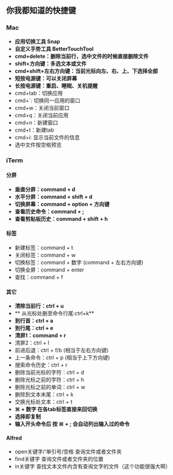## 你我都知道的快捷键

### Mac
- **应用切换工具 Snap**
- **自定义手势工具 BetterTouchTool**
- **cmd+delete：删除当前行，选中文件的时候直接删除文件**
- **shift+方向键：多选文本或文件**
- **cmd+shift+左右方向键：当前光标向左、右、上、下选择全部**
- **短按电源键：可以关闭屏幕**
- **长按电源键：重启、睡眠、关机提醒**
- cmd+tab：切换应用
- cmd+`: 切换同一应用的窗口
- cmd+w：关闭当前窗口
- cmd+q：关闭当前应用
- cmd+n：新建窗口
- cmd+t：新建tab
- cmd+i: 显示当前文件的信息
- 选中文件按空格预览


### iTerm
#### 分屏
- **垂直分屏：command + d**
- **水平分屏：command + shift + d**
- **切换屏幕：command + option + 方向键**
- **查看历史命令：command + ;**
- **查看剪贴板历史：command + shift + h**

#### 标签
- 新建标签：command + t
- 关闭标签：command + w
- 切换标签：command + 数字 (command + 左右方向键)
- 切换全屏：command + enter
- 查找：command + f

#### 其它
- **清除当前行：ctrl + u**
- ** 从光标处删至命令行尾:ctrl+k**
- **到行首：ctrl + a**
- **到行尾：ctrl + e**
- **清屏1：command + r**
- 清屏2：ctrl + l
- 前进后退：ctrl + f/b (相当于左右方向键)
- 上一条命令：ctrl + p (相当于上下方向键)
- 搜索命令历史：ctrl + r
- 删除当前光标的字符：ctrl + d
- 删除光标之前的字符：ctrl + h
- 删除光标之前的单词：ctrl + w
- 删除到文本末尾：ctrl + k
- 交换光标处文本：ctrl + t
- **⌘ + 数字 在各tab标签直接来回切换**
- **选择即复制**
- **输入开头命令后 按 ⌘ + ; 会自动列出输入过的命令**

#### Alfred
- open关键字/‘单引号/空格 查询文件或者文件夹
- find关键字 查询文件或者文件夹的位置
- in关键字 查找文本文件内含有查询文字的文件（这个功能很强大啊）
